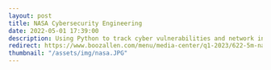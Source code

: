 ```yaml
---
layout: post
title: NASA Cybersecurity Engineering
date: 2022-05-01 17:39:00
description: Using Python to track cyber vulnerabilities and network infrastructure across all NASA centers and facilities.
redirect: https://www.boozallen.com/menu/media-center/q1-2023/622-5m-nasa-cybersecurity-contract-awarded.html
thumbnail: "/assets/img/nasa.JPG"
---
```

